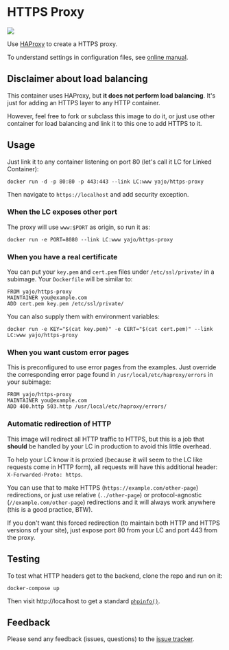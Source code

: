 # HTTPS Proxy

[![](https://images.microbadger.com/badges/image/yajo/https-proxy.svg)](https://microbadger.com/images/yajo/https-proxy)

Use [HAProxy][] to create a HTTPS proxy.

To understand settings in configuration files, see
[online manual](https://cbonte.github.io/haproxy-dconv/).

## Disclaimer about load balancing

This container uses HAProxy, but **it does not perform load balancing**.
It's just for adding an HTTPS layer to any HTTP container.

However, feel free to fork or subclass this image to do it, or just use other
container for load balancing and link it to this one to add HTTPS to it.

## Usage

Just link it to any container listening on port 80
(let's call it LC for Linked Container):

    docker run -d -p 80:80 -p 443:443 --link LC:www yajo/https-proxy

Then navigate to `https://localhost` and add security exception.

### When the LC exposes other port

The proxy will use `www:$PORT` as origin, so run it as:

    docker run -e PORT=8080 --link LC:www yajo/https-proxy

### When you have a real certificate

You can put your `key.pem` and `cert.pem` files under `/etc/ssl/private/`
in a subimage. Your `Dockerfile` will be similar to:

    FROM yajo/https-proxy
    MAINTAINER you@example.com
    ADD cert.pem key.pem /etc/ssl/private/

You can also supply them with environment variables:

    docker run -e KEY="$(cat key.pem)" -e CERT="$(cat cert.pem)" --link LC:www yajo/https-proxy

### When you want custom error pages

This is preconfigured to use error pages from the examples. Just override the
corresponding error page found in `/usr/local/etc/haproxy/errors` in your
subimage:

    FROM yajo/https-proxy
    MAINTAINER you@example.com
    ADD 400.http 503.http /usr/local/etc/haproxy/errors/

### Automatic redirection of HTTP

This image will redirect all HTTP traffic to HTTPS, but this is a job that
**should** be handled by your LC in production to avoid this little overhead.

To help your LC know it is proxied (because it will seem to the LC like
requests come in HTTP form), all requests will have this additional
header: `X-Forwarded-Proto: https`.

You can use that to make HTTPS (`https://example.com/other-page`)
redirections, or just use relative (`../other-page`) or protocol-agnostic
(`//example.com/other-page`) redirections and it will always work
anywhere (this is a good practice, BTW).

If you don't want this forced redirection (to maintain both HTTP and HTTPS
versions of your site), just expose port 80 from your LC and port 443
from the proxy.

## Testing

To test what HTTP headers get to the backend, clone the repo and run on it:

    docker-compose up

Then visit http://localhost to get a standard
[`phpinfo()`](http://php.net/manual/en/function.phpinfo.php).

## Feedback

Please send any feedback (issues, questions) to the [issue tracker][].

[HAProxy]: http://www.haproxy.org/
[issue tracker]: https://bitbucket.org/yajo/docker-https-proxy/issues
